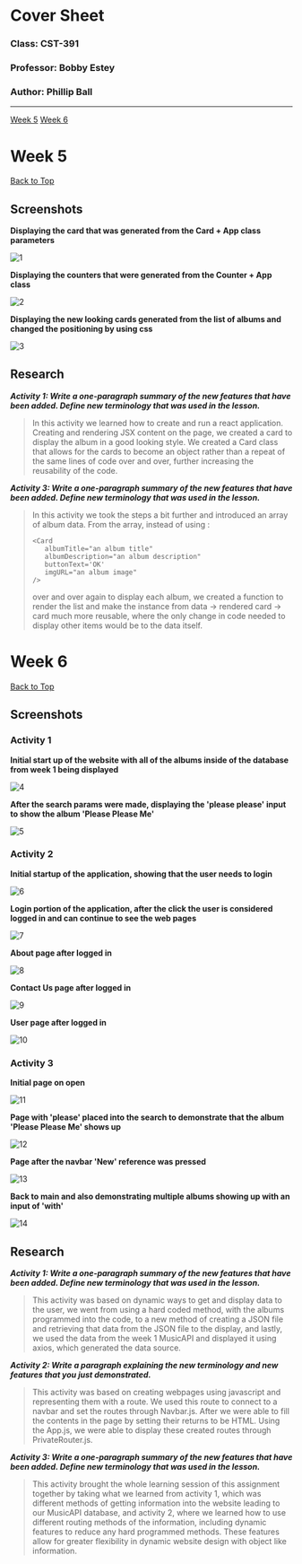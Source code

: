 # Cover Sheet

### Class: CST-391
### Professor: Bobby Estey
### Author: Phillip Ball

---

[Week 5](#week-5)
[Week 6](#week-6)

# Week 5

[Back to Top](#cover-sheet)

## Screenshots

**Displaying the card that was generated from the Card + App class parameters**

![1](docs/1.png)

**Displaying the counters that were generated from the Counter + App class**

![2](docs/2.png)

**Displaying the new looking cards generated from the list of albums and changed the positioning by using css**

![3](docs/3.png)

## Research

***Activity 1: Write a one-paragraph summary of the new features that have been added. Define new terminology that was used in the lesson.***

>In this activity we learned how to create and run a react application. Creating and rendering JSX content on the page, we created a card to display the album in a good looking style. We created a Card class that allows for the cards to become an object rather than a repeat of the same lines of code over and over, further increasing the reusability of the code.

***Activity 3: Write a one-paragraph summary of the new features that have been added. Define new terminology that was used in the lesson.***

>In this activity we took the steps a bit further and introduced an array of album data. From the array, instead of using : 
>
>```
><Card 
>    albumTitle="an album title"
>    albumDescription="an album description"
>    buttonText='OK' 
>    imgURL="an album image" 
>/> 
>```
>over and over again to display each album, we created a function to render the list and make the instance from data -> rendered card -> card much more reusable, where the only change in code needed to display other items would be to the data itself.


# Week 6

[Back to Top](#cover-sheet)

## Screenshots

### Activity 1

**Initial start up of the website with all of the albums inside of the database from week 1 being displayed**

![4](docs/4.png)

**After the search params were made, displaying the 'please please' input to show the album 'Please Please Me'**

![5](docs/5.png)

### Activity 2

**Initial startup of the application, showing that the user needs to login**

![6](docs/6.png)

**Login portion of the application, after the click the user is considered logged in and can continue to see the web pages**

![7](docs/7.png)

**About page after logged in**

![8](docs/8.png)

**Contact Us page after logged in**

![9](docs/9.png)

**User page after logged in**

![10](docs/10.png)

### Activity 3

**Initial page on open**

![11](docs/11.png)

**Page with 'please' placed into the search to demonstrate that the album 'Please Please Me' shows up**

![12](docs/12.png)

**Page after the navbar 'New' reference was pressed**

![13](docs/13.png)

**Back to main and also demonstrating multiple albums showing up with an input of 'with'**

![14](docs/14.png)



## Research

***Activity 1: Write a one-paragraph summary of the new features that have been added. Define new terminology that was used in the lesson.***

>This activity was based on dynamic ways to get and display data to the user, we went from using a hard coded method, with the albums programmed into the code, to a new method of creating a JSON file and retrieving that data from the JSON file to the display, and lastly, we used the data from the week 1 MusicAPI and displayed it using axios, which generated the data source.  

***Activity 2: Write a paragraph explaining the new terminology and new features that you just demonstrated.***

>This activity was based on creating webpages using javascript and representing them with a route. We used this route to connect to a navbar and set the routes through Navbar.js. After we were able to fill the contents in the page by setting their returns to be HTML. Using the App.js, we were able to display these created routes through PrivateRouter.js.

***Activity 3: Write a one-paragraph summary of the new features that have been added. Define new terminology that was used in the lesson.***

>This activity brought the whole learning session of this assignment together by taking what we learned from activity 1, which was different methods of getting information into the website leading to our MusicAPI database, and activity 2, where we learned how to use different routing methods of the information, including dynamic features to reduce any hard programmed methods. These features allow for greater flexibility in dynamic website design with object like information.